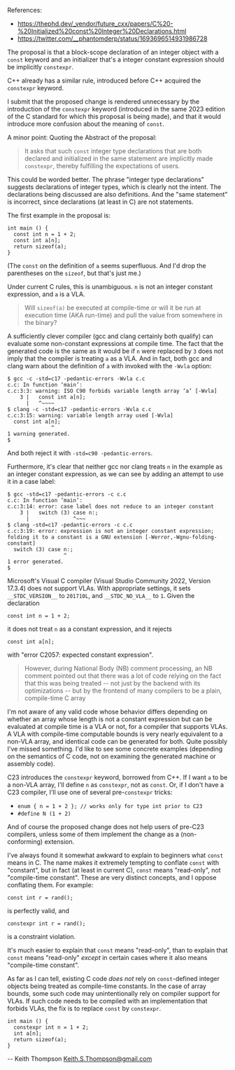 References:

- <https://thephd.dev/_vendor/future_cxx/papers/C%20-%20Initialized%20const%20Integer%20Declarations.html>
- <https://twitter.com/__phantomderp/status/1693696514931986728>

The proposal is that a block-scope declaration of an integer object
with a `const` keyword and an initializer that's a integer constant
expression should be implicitly `constexpr`.

C++ already has a similar rule, introduced before C++ acquired the
`constexpr` keyword.

I submit that the proposed change is rendered unnecessary by the
introduction of the `constexpr` keyword (introduced in the same 2023
edition of the C standard for which this proposal is being made), and
that it would introduce more confusion about the meaning of `const`.

A minor point: Quoting the Abstract of the proposal:

> It asks that such `const` integer type declarations that are both
> declared and initialized in the same statement are implicitly made
> `constexpr`, thereby fulfilling the expectations of users.

This could be worded better.  The phrase "integer type declarations"
suggests declarations of integer types, which is clearly not the
intent.  The declarations being discussed are also definitions.
And the "same statement" is incorrect, since declarations (at least
in C) are not statements.

The first example in the proposal is:
```
int main () {
  const int n = 1 + 2;
  const int a[n];
  return sizeof(a);
}
```

(The `const` on the definition of `a` seems superfluous.  And I'd
drop the parentheses on the `sizeof`, but that's just me.)

Under current C rules, this is unambiguous.  `n` is not an integer
constant expression, and `a` is a VLA.

> Will `sizeof(a)` be executed at compile-time or will it be run at
> execution time (AKA run-time) and pull the value from somewhere in
> the binary?

A sufficiently clever compiler (gcc and clang certainly both qualify)
can evaluate some non-constant expressions at compile time.  The fact
that the generated code is the same as it would be if `n` were replaced
by `3` does not imply that the compiler is treating `a` as a VLA.
And in fact, both gcc and clang warn about the definition of `a` with
invoked with the `-Wvla` option:
```
$ gcc -c -std=c17 -pedantic-errors -Wvla c.c
c.c: In function ‘main’:
c.c:3:3: warning: ISO C90 forbids variable length array ‘a’ [-Wvla]
    3 |   const int a[n];
      |   ^~~~~
$ clang -c -std=c17 -pedantic-errors -Wvla c.c
c.c:3:15: warning: variable length array used [-Wvla]
  const int a[n];
              ^
1 warning generated.
$
```

And both reject it with `-std=c90 -pedantic-errors`.

Furthermore, it's clear that neither gcc nor clang treats `n` in the
example as an integer constant expression, as we can see by adding
an attempt to use it in a case label:
```
$ gcc -std=c17 -pedantic-errors -c c.c
c.c: In function ‘main’:
c.c:3:14: error: case label does not reduce to an integer constant
    3 |   switch (3) case n:;
      |              ^~~~
$ clang -std=c17 -pedantic-errors -c c.c
c.c:3:19: error: expression is not an integer constant expression; folding it to a constant is a GNU extension [-Werror,-Wgnu-folding-constant]
  switch (3) case n:;
                  ^
1 error generated.
$
```

Microsoft's Visual C compiler (Visual Studio Community 2022, Version
17.3.4) does not support VLAs.  With appropriate settings, it sets
`__STDC_VERSION__` to `201710L`, and `__STDC_NO_VLA__` to `1`.
Given the declaration
```
const int n = 1 + 2;
```
it does not treat `n` as a constant expression, and it rejects
```
const int a[n];
```
with "error C2057: expected constant expression".

> However, during National Body (NB) comment processing, an NB comment
> pointed out that there was a lot of code relying on the fact that this
> was being treated -- not just by the backend with its optimizations
> -- but by the frontend of many compilers to be a plain, compile-time
> C array

I'm not aware of any valid code whose behavior differs depending
on whether an array whose length is not a constant expression but
can be evaluated at compile time is a VLA or not, for a compiler that
supports VLAs.  A VLA with compile-time computable bounds is very
nearly equivalent to a non-VLA array, and identical code can be
generated for both.  Quite possibly I've missed something.  I'd like
to see some concrete examples (depending on the semantics of C code,
not on examining the generated machine or assembly code).

C23 introduces the `constexpr` keyword, borrowed from C++.  If I want
`a` to be a non-VLA array, I'll define `n` as `constexpr`, not as
`const`.  Or, if I don't have a C23 compiler, I'll use one of several
pre-`constexpr` tricks:

- `enum { n = 1 + 2 }; // works only for type int prior to C23`
- `#define N (1 + 2)`

And of course the proposed change does not help users of
pre-C23 compilers, unless some of them implement the change as a
(non-conforming) extension.

I've always found it somewhat awkward to explain to beginners what
`const` means in C.  The name makes it extremely tempting to conflate
`const` with "constant", but in fact (at least in current C),
`const` means "read-only", not "compile-time constant".  These are
very distinct concepts, and I oppose conflating them.  For example:

```
const int r = rand();
```
is perfectly valid, and
```
constexpr int r = rand();
```
is a constraint violation.

It's much easier to explain that `const` means "read-only", than
to explain that `const` means "read-only" *except* in certain cases
where it also means "compile-time constant".

As far as I can tell, existing C code *does not* rely on
`const`-defined integer objects being treated as compile-time
constants.  In the case of array bounds, some such code may
unintentionally rely on compiler support for VLAs.  If such code
needs to be compiled with an implementation that forbids VLAs, the
fix is to replace `const` by `constexpr`.

```
int main () {
  constexpr int n = 1 + 2;
  int a[n];
  return sizeof(a);
}
```

-- Keith Thompson <Keith.S.Thompson@gmail.com>
